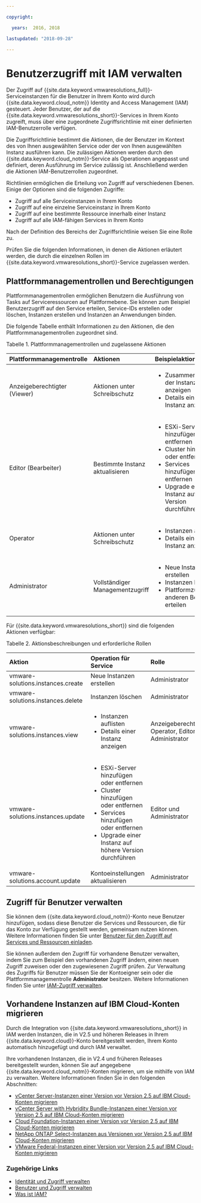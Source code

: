 ```yaml
---

copyright:

  years:  2016, 2018

lastupdated: "2018-09-28"

---
```


# Benutzerzugriff mit IAM verwalten

Der Zugriff auf {{site.data.keyword.vmwaresolutions_full}}-Serviceinstanzen für die Benutzer in Ihrem Konto wird durch {{site.data.keyword.cloud_notm}} Identity and Access Management (IAM) gesteuert. Jeder Benutzer, der auf die {{site.data.keyword.vmwaresolutions_short}}-Services in Ihrem Konto zugreift, muss über eine zugeordnete Zugriffsrichtlinie mit einer definierten IAM-Benutzerrolle verfügen.

Die Zugriffsrichtlinie bestimmt die Aktionen, die der Benutzer im Kontext des von Ihnen ausgewählten Service oder der von Ihnen ausgewählten Instanz ausführen kann. Die zulässigen Aktionen werden durch den {{site.data.keyword.cloud_notm}}-Service als Operationen angepasst und definiert, deren Ausführung im Service zulässig ist. Anschließend werden die Aktionen IAM-Benutzerrollen zugeordnet.

Richtlinien ermöglichen die Erteilung von Zugriff auf verschiedenen Ebenen. Einige der Optionen sind die folgenden Zugriffe:

* Zugriff auf alle Serviceinstanzen in Ihrem Konto
* Zugriff auf eine einzelne Serviceinstanz in Ihrem Konto
* Zugriff auf eine bestimmte Ressource innerhalb einer Instanz
* Zugriff auf alle IAM-fähigen Services in Ihrem Konto

Nach der Definition des Bereichs der Zugriffsrichtlinie weisen Sie eine Rolle zu.

Prüfen Sie die folgenden Informationen, in denen die Aktionen erläutert werden, die durch die einzelnen Rollen im {{site.data.keyword.vmwaresolutions_short}}-Service zugelassen werden.

## Plattformmanagementrollen und Berechtigungen

Plattformmanagementrollen ermöglichen Benutzern die Ausführung von Tasks auf Serviceressourcen auf Plattformebene. Sie können zum Beispiel Benutzerzugriff auf den Service erteilen, Service-IDs erstellen oder löschen, Instanzen erstellen und Instanzen an Anwendungen binden.

Die folgende Tabelle enthält Informationen zu den Aktionen, die den Plattformmanagementrollen zugeordnet sind.

Tabelle 1. Plattformmanagementrollen und zugelassene Aktionen

| Plattformmanagementrolle | Aktionen | Beispielaktionen |
|:----------------- |:----------------- |:----------------- |
| Anzeigeberechtigter (Viewer) | Aktionen unter Schreibschutz | <ul><li>Zusammenfassung der Instanzen anzeigen</li><li>Details einer Instanz anzeigen</li></ul>|
| Editor (Bearbeiter) | Bestimmte Instanz aktualisieren |<ul><li>ESXi-Server hinzufügen oder entfernen</li><li>Cluster hinzufügen oder entfernen</li><li>Services hinzufügen oder entfernen</li><li>Upgrade einer Instanz auf höhere Version durchführen</li></ul> |
| Operator | Aktionen unter Schreibschutz | <ul><li>Instanzen auflisten</li><li>Details einer Instanz anzeigen</li></ul> |
| Administrator | Vollständiger Managementzugriff |<ul><li>Neue Instanzen erstellen</li><li>Instanzen löschen</li><li>Plattformzugriff anderen Benutzern erteilen</li></ul>|

Für {{site.data.keyword.vmwaresolutions_short}} sind die folgenden Aktionen verfügbar:

Tabelle 2. Aktionsbeschreibungen und erforderliche Rollen

| Aktion | Operation für Service | Rolle |
|:------ |:-------------------- |:---- |
| vmware-solutions.instances.create | Neue Instanzen erstellen | Administrator |
| vmware-solutions.instances.delete | Instanzen löschen | Administrator |
| vmware-solutions.instances.view | <ul><li>Instanzen auflisten</li><li>Details einer Instanz anzeigen</li></ul> | Anzeigeberechtigter, Operator, Editor und Administrator |
| vmware-solutions.instances.update | <ul><li>ESXi-Server hinzufügen oder entfernen</li><li>Cluster hinzufügen oder entfernen</li><li>Services hinzufügen oder entfernen</li><li>Upgrade einer Instanz auf höhere Version durchführen</li></ul> | Editor und Administrator |
| vmware-solutions.account.update | Kontoeinstellungen aktualisieren | Administrator |

## Zugriff für Benutzer verwalten

Sie können dem {{site.data.keyword.cloud_notm}}-Konto neue Benutzer hinzufügen, sodass diese Benutzer die Services und Ressourcen, die für das Konto zur Verfügung gestellt werden, gemeinsam nutzen können. Weitere Informationen finden Sie unter [Benutzer für den Zugriff auf Services und Ressourcen einladen](../vmonic/iamuserinvite.html).

Sie können außerdem den Zugriff für vorhandene Benutzer verwalten, indem Sie zum Beispiel den vorhandenen Zugriff ändern, einen neuen Zugriff zuweisen oder den zugewiesenen Zugriff prüfen. Zur Verwaltung des Zugriffs für Benutzer müssen Sie der Kontoeigner sein oder die Plattformmanagementrolle **Administrator** besitzen. Weitere Informationen finden Sie unter [IAM-Zugriff verwalten](../../../iam/mngiam.html).

## Vorhandene Instanzen auf IBM Cloud-Konten migrieren

Durch die Integration von {{site.data.keyword.vmwaresolutions_short}} in IAM werden Instanzen, die in V2.5 und höheren Releases in Ihrem {{site.data.keyword.cloud}}-Konto bereitgestellt werden, Ihrem Konto automatisch hinzugefügt und durch IAM verwaltet.

Ihre vorhandenen Instanzen, die in V2.4 und früheren Releases bereitgestellt wurden, können Sie auf angegebene {{site.data.keyword.cloud_notm}}-Konten migrieren, um sie mithilfe von IAM zu verwalten. Weitere Informationen finden Sie in den folgenden Abschnitten:
* [vCenter Server-Instanzen einer Version vor Version 2.5 auf IBM Cloud-Konten migrieren](../vcenter/vc_addinstancetousraccount.html)
* [vCenter Server with Hybridity Bundle-Instanzen einer Version vor Version 2.5 auf IBM Cloud-Konten migrieren](../vcenter/vc_hybrid_addinstancetousraccount.html)
* [Cloud Foundation-Instanzen einer Version vor Version 2.5 auf IBM Cloud-Konten migrieren](../sddc/sd_addinstancetousraccount.html)
* [NetApp ONTAP Select-Instanzen aus Versionen vor Version 2.5 auf IBM Cloud-Konten migrieren](../netapp/np_addinstancetousraccount.html)
* [VMware Federal-Instanzen einer Version vor Version 2.5 auf IBM Cloud-Konten migrieren](../vcenter/vc_fed_addinstancetousraccount.html)

### Zugehörige Links

* [Identität und Zugriff verwalten](../../../iam/quickstart.html)
* [Benutzer und Zugriff verwalten](../../../iam/iamusermanage.html)
* [Was ist IAM?](../../../iam/index.html)
